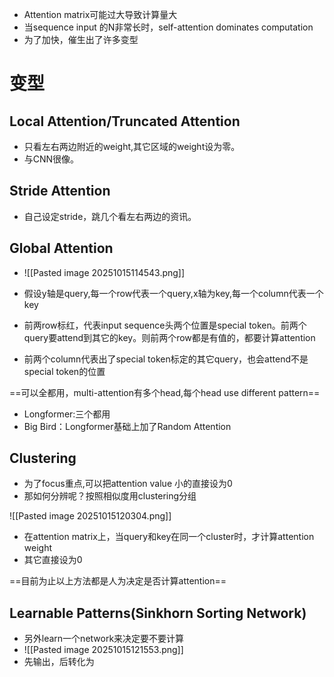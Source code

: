 - Attention matrix可能过大导致计算量大
- 当sequence input 的N非常长时，self-attention dominates computation
- 为了加快，催生出了许多变型

# 变型

## Local Attention/Truncated Attention

- 只看左右两边附近的weight,其它区域的weight设为零。
- 与CNN很像。
## Stride Attention

- 自己设定stride，跳几个看左右两边的资讯。

## Global Attention

- ![[Pasted image 20251015114543.png]]

- 假设y轴是query,每一个row代表一个query,x轴为key,每一个column代表一个key
- 前两row标红，代表input sequence头两个位置是special token。前两个query要attend到其它的key。则前两个row都是有值的，都要计算attention
- 前两个column代表出了special token标定的其它query，也会attend不是special token的位置

==可以全都用，multi-attention有多个head,每个head use different pattern==

- Longformer:三个都用
- Big Bird：Longformer基础上加了Random Attention

## Clustering

- 为了focus重点,可以把attention value 小的直接设为0
- 那如何分辨呢？按照相似度用clustering分组

![[Pasted image 20251015120304.png]]

- 在attention matrix上，当query和key在同一个cluster时，才计算attention weight
- 其它直接设为0

==目前为止以上方法都是人为决定是否计算attention==

## Learnable Patterns(Sinkhorn Sorting Network)

- 另外learn一个network来决定要不要计算
- ![[Pasted image 20251015121553.png]]
- 先输出，后转化为
